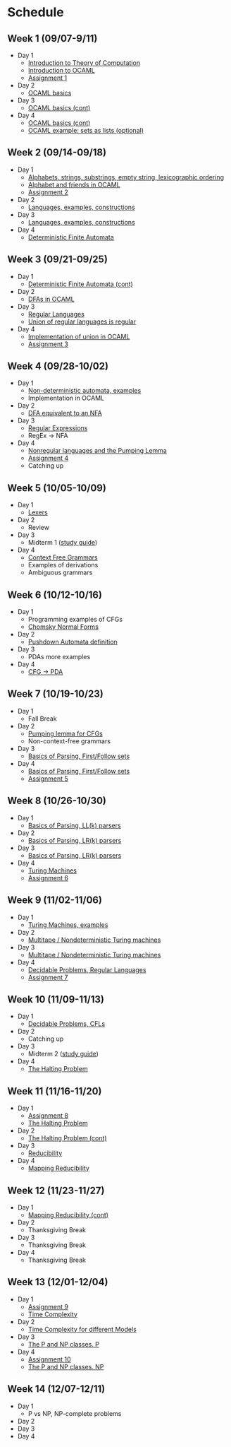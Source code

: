 # Schedule

## Week 1 (09/07-9/11)

- Day 1
    - [Introduction to Theory of Computation](notes/theory_intro.md)
    - [Introduction to OCAML](notes/ocaml_intro.md)
    - [Assignment 1](assignments/1.md)
- Day 2
    - [OCAML basics](notes/ocaml_basics.md)
- Day 3
    - [OCAML basics (cont)](notes/ocaml_basics.md)
- Day 4
    - [OCAML basics (cont)](notes/ocaml_basics.md)
    - [OCAML example: sets as lists (optional)](notes/ocaml_sets.md)

## Week  2 (09/14-09/18)

- Day 1
    - [Alphabets, strings, substrings, empty string, lexicographic ordering](notes/alphabet.md)
    - [Alphabet and friends in OCAML](notes/ocaml_alphabet.md)
    - [Assignment 2](assignments/2.md)
- Day 2
    - [Languages, examples, constructions](notes/languages.md)
- Day 3
    - [Languages, examples, constructions](notes/languages.md)
- Day 4
    - [Deterministic Finite Automata](notes/fin_aut_dfa.md)

## Week  3 (09/21-09/25)

- Day 1
    - [Deterministic Finite Automata (cont)](notes/fin_aut_dfa.md)
- Day 2
    - [DFAs in OCAML](notes/ocaml_dfa.md)
- Day 3
    - [Regular Languages](notes/fin_aut_dfa.md)
    - [Union of regular languages is regular](notes/fin_aut_dfa.md)
- Day 4
    - [Implementation of union in OCAML](notes/ocaml_dfa.md)
    - [Assignment 3](assignments/3.md)

## Week  4 (09/28-10/02)

- Day 1
    - [Non-deterministic automata, examples](notes/fin_aut_nfas.md)
    - Implementation in OCAML
- Day 2
    - [DFA equivalent to an NFA](notes/fin_aut_nfas.md)
- Day 3
    - [Regular Expressions](notes/regexp.md)
    - RegEx -> NFA
- Day 4
    - [Nonregular languages and the Pumping Lemma](notes/nonregular.md)
    - [Assignment 4](assignments/4.md)
    - Catching up

## Week  5 (10/05-10/09)

- Day 1
    - [Lexers](notes/lexers.md)
- Day 2
    - Review
- Day 3
    - Midterm 1 ([study guide](notes/midterm1_study_guide.md))
- Day 4
    - [Context Free Grammars](notes/cfg.md)
    - Examples of derivations
    - Ambiguous grammars

## Week  6 (10/12-10/16)

- Day 1
    - Programming examples of CFGs
    - [Chomsky Normal Forms](notes/cfg.md)
- Day 2
    - [Pushdown Automata definition](notes/pushdown_automata.md)
- Day 3
    - PDAs more examples
- Day 4
    - [CFG -> PDA](notes/cfg_pda.md)

## Week  7 (10/19-10/23)

- Day 1
    - Fall Break
- Day 2
    - [Pumping lemma for CFGs](notes/pumping_cfg.md)
    - Non-context-free grammars
- Day 3
    - [Basics of Parsing, First/Follow sets](notes/parsing.md)
- Day 4
    - [Basics of Parsing, First/Follow sets](notes/parsing.md)
    - [Assignment 5](assignments/5.md)

## Week  8 (10/26-10/30)

- Day 1
    - [Basics of Parsing, LL(k) parsers](notes/parsing.md)
- Day 2
    - [Basics of Parsing, LR(k) parsers](notes/parsing.md)
- Day 3
    - [Basics of Parsing, LR(k) parsers](notes/parsing.md)
- Day 4
    - [Turing Machines](notes/turing.md)
    - [Assignment 6](assignments/6.md)

## Week  9 (11/02-11/06)

- Day 1
    - [Turing Machines, examples](notes/turing.md)
- Day 2
    - [Multitape / Nondeterministic Turing machines](notes/turing.md)
- Day 3
    - [Multitape / Nondeterministic Turing machines](notes/turing.md)
- Day 4
    - [Decidable Problems, Regular Languages](notes/decidable.md)
    - [Assignment 7](assignments/7.md)

## Week 10 (11/09-11/13)

- Day 1
    - [Decidable Problems, CFLs](notes/decidable.md)
- Day 2
    - Catching up
- Day 3
    - Midterm 2 ([study guide](notes/midterm2_study_guide.md))
- Day 4
    - [The Halting Problem](notes/halting.md)

## Week 11 (11/16-11/20)

- Day 1
    - [Assignment 8](assignments/8.md)
    - [The Halting Problem](notes/halting.md)
- Day 2
    - [The Halting Problem (cont)](notes/halting.md)
- Day 3
    - [Reducibility](notes/reducibility.md)
- Day 4
    - [Mapping Reducibility](notes/mapping_reducibility.md)

## Week 12 (11/23-11/27)

- Day 1
    - [Mapping Reducibility (cont)](notes/mapping_reducibility.md)
- Day 2
    - Thanksgiving Break
- Day 3
    - Thanksgiving Break
- Day 4
    - Thanksgiving Break

## Week 13 (12/01-12/04)

- Day 1
    - [Assignment 9](assignments/9.md)
    - [Time Complexity](notes/time_complexity.md)
- Day 2
    - [Time Complexity for different Models](notes/time_complexity.md)
- Day 3
    - [The P and NP classes. P](notes/p_vs_np.md)
- Day 4
    - [Assignment 10](assignments/10.md)
    - [The P and NP classes. NP](notes/p_vs_np.md)

## Week 14 (12/07-12/11)

- Day 1
    - P vs NP, NP-complete problems
- Day 2
- Day 3
- Day 4


